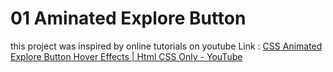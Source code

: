 # 01 Aminated Explore Button

this project was inspired by online tutorials on youtube
Link : [CSS Animated Explore Button Hover Effects | Html CSS Only - YouTube](https://www.youtube.com/watch?v=PuMlaOS-Gg0)
